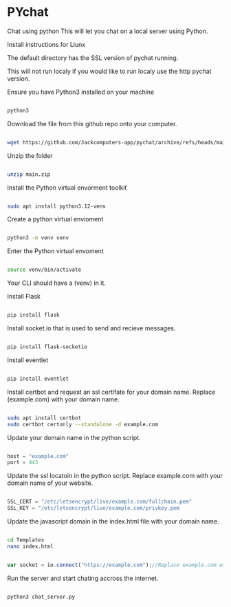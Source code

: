 # PYchat
 Chat using python
This will let you chat on a local server using Python. 

Install instructions for Liunx

The default directory has the SSL version of pychat running. 

This will not run localy if you would like to run localy use the http pychat version.

Ensure you have Python3 installed on your machine

```bash

python3

```

Download the file from this github repo onto your computer.

```bash

wget https://github.com/Jackcomputers-app/pychat/archive/refs/heads/main.zip

```

Unzip the folder

```bash

unzip main.zip

```

Install the Python virtual envorment toolkit 

```bash

sudo apt install python3.12-venv

```

Create a python virtual envioment

```bash

python3 -m venv venv

```

Enter the Python virtual envoment

```bash

source venv/bin/activate

```

Your CLI should have a (venv) in it. 

Install Flask

```bash

pip install flask

```

Install socket.io that is used to send and recieve messages. 

```bash

pip install flask-socketio

```

Install eventlet

```bash

pip install eventlet

```

Install certbot and request an ssl certifate for your domain name. Replace (example.com) with your domain name. 

```bash

sudo apt install certbot
sudo certbot certonly --standalone -d example.com

```

Update your domain name in the python script.

```python

host = "example.com"
port = 443

```

Update the ssl locatoin in the python script. Replace example.com with your domain name of your website.  


```python

SSL_CERT = "/etc/letsencrypt/live/example.com/fullchain.pem"
SSL_KEY = "/etc/letsencrypt/live/example.com/privkey.pem

```

Update the javascript domain in the index.html file with your domain name. 


```bash

cd Templates
nano index.html

```

```javascript

var socket = io.connect("https://example.com");//Replace example.com with the domain name of your website.

```

Run the server and start chating accross the internet. 

```bash

python3 chat_server.py

```
